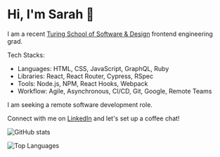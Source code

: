 # Hi, I'm Sarah 👋

I am a recent [Turing School of Software & Design](https://turing.io/) frontend engineering grad.

Tech Stacks:
   - Languages: HTML, CSS, JavaScript, GraphQL, Ruby
   - Libraries: React, React Router, Cypress, RSpec
   - Tools: Node.js, NPM, React Hooks, Webpack
   - Workflow: Agile, Asynchronous, CI/CD, Git, Google, Remote Teams

I am seeking a remote software development role.

Connect with me on [LinkedIn](https://www.linkedin.com/in/rudysarah/) and let's set up a coffee chat!

![GitHub stats](https://github-readme-stats.vercel.app/api?username=sarahrudy&count_private=true&show_icons=true&theme=dracula&hide=stars)

![Top Languages](https://github-readme-stats.vercel.app/api/top-langs/?username=sarahrudy&show_icons=true&theme=dracula)
